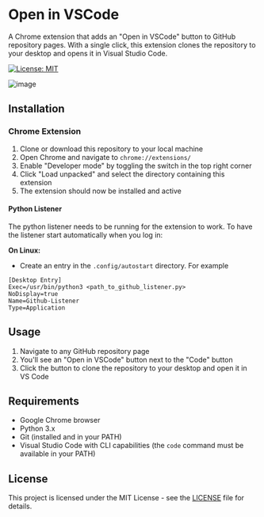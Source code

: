 # Open in VSCode

A Chrome extension that adds an "Open in VSCode" button to GitHub repository pages. With a single click, this extension clones the repository to your desktop and opens it in Visual Studio Code.

[![License: MIT](https://img.shields.io/badge/License-MIT-blue.svg)](LICENSE)

![image](https://github.com/user-attachments/assets/3228edbc-a4df-4d4c-a0f2-62b2772b6a5f)

## Installation

### Chrome Extension

1. Clone or download this repository to your local machine
2. Open Chrome and navigate to `chrome://extensions/`
3. Enable "Developer mode" by toggling the switch in the top right corner
4. Click "Load unpacked" and select the directory containing this extension
5. The extension should now be installed and active

#### Python Listener

The python listener needs to be running for the extension to work. To have the listener start automatically when you log in:

**On Linux:**
- Create an entry in the `.config/autostart` directory. For example

```
[Desktop Entry]
Exec=/usr/bin/python3 <path_to_github_listener.py>
NoDisplay=true
Name=Github-Listener
Type=Application
```

## Usage

1. Navigate to any GitHub repository page
2. You'll see an "Open in VSCode" button next to the "Code" button
3. Click the button to clone the repository to your desktop and open it in VS Code

## Requirements

- Google Chrome browser
- Python 3.x
- Git (installed and in your PATH)
- Visual Studio Code with CLI capabilities (the `code` command must be available in your PATH)

## License

This project is licensed under the MIT License - see the [LICENSE](LICENSE) file for details.
